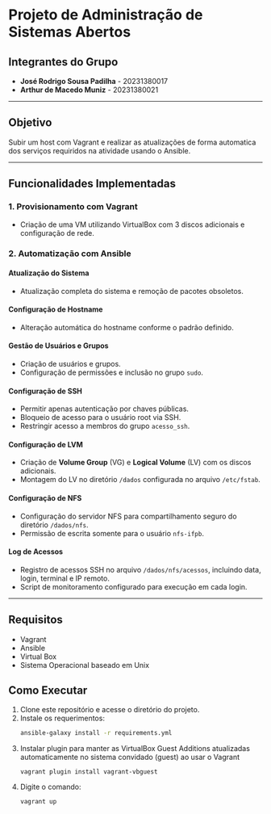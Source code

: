 # Projeto de Administração de Sistemas Abertos

## Integrantes do Grupo
- **José Rodrigo Sousa Padilha** - 20231380017  
- **Arthur de Macedo Muniz** - 20231380021  

---

## Objetivo

Subir um host com Vagrant e realizar as atualizações de forma automatica dos serviços requiridos na atividade usando o Ansible.

---

## Funcionalidades Implementadas

### 1. **Provisionamento com Vagrant**
- Criação de uma VM utilizando VirtualBox com 3 discos adicionais e configuração de rede.

### 2. **Automatização com Ansible**
#### Atualização do Sistema
- Atualização completa do sistema e remoção de pacotes obsoletos.

#### Configuração de Hostname
- Alteração automática do hostname conforme o padrão definido.

#### Gestão de Usuários e Grupos
- Criação de usuários e grupos.
- Configuração de permissões e inclusão no grupo `sudo`.

#### Configuração de SSH
- Permitir apenas autenticação por chaves públicas.
- Bloqueio de acesso para o usuário root via SSH.
- Restringir acesso a membros do grupo `acesso_ssh`.

#### Configuração de LVM
- Criação de **Volume Group** (VG) e **Logical Volume** (LV) com os discos adicionais.
- Montagem do LV no diretório `/dados` configurada no arquivo `/etc/fstab`.

#### Configuração de NFS
- Configuração do servidor NFS para compartilhamento seguro do diretório `/dados/nfs`.
- Permissão de escrita somente para o usuário `nfs-ifpb`.

#### Log de Acessos
- Registro de acessos SSH no arquivo `/dados/nfs/acessos`, incluindo data, login, terminal e IP remoto.
- Script de monitoramento configurado para execução em cada login.

---
## Requisitos

- Vagrant
- Ansible
- Virtual Box
- Sistema Operacional baseado em Unix

## Como Executar

1. Clone este repositório e acesse o diretório do projeto.
2. Instale os requerimentos:
    ```bash
    ansible-galaxy install -r requirements.yml
    ```
3. Instalar plugin para manter as VirtualBox Guest Additions atualizadas automaticamente no sistema convidado (guest) ao usar o Vagrant
    ```
    vagrant plugin install vagrant-vbguest
    ```
4. Digite o comando:
    ```
    vagrant up
    ```